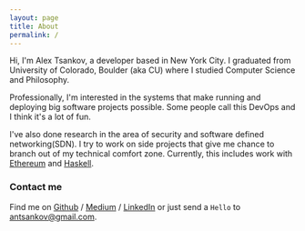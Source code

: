 ```yaml
---
layout: page
title: About
permalink: /
---
```


Hi, I'm Alex Tsankov, a developer based in New York City. I graduated from University of Colorado, Boulder (aka CU) where I studied Computer Science and Philosophy.

Professionally, I'm interested in the systems that make running and deploying big software projects possible. Some people call this DevOps and I think it's a lot of fun.

I've also done research in the area of security and software defined networking(SDN). I try to work on side projects that give me chance to branch out of my technical comfort zone. Currently, this includes work with [Ethereum][ethereum] and [Haskell][haskell].

### Contact me

Find me on [Github][github] / [Medium][medium] / [LinkedIn][linkedin] or just send a ```Hello``` to
[antsankov@gmail.com][email].


[linkedin]: https://www.linkedin.com/pub/alexander-tsankov/63/577/58b/
[github]: https://github.com/antsankov
[email]: mailto:antsankov@gmail.com
[medium]: https://medium.com/@antsankov
[ethereum]: https://github.com/antsankov/openticket-contracts
[haskell]: https://github.com/antsankov/catan-assist
